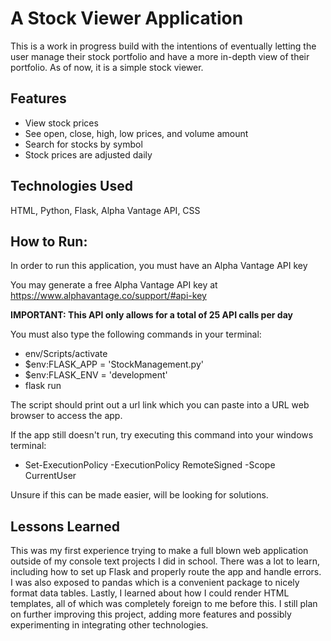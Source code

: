 # A Stock Viewer Application 
This is a work in progress build with the intentions of eventually letting the user manage their stock portfolio and have a more in-depth view of their portfolio.
As of now, it is a simple stock viewer.

## Features
- View stock prices
- See open, close, high, low prices, and volume amount
- Search for stocks by symbol
- Stock prices are adjusted daily

## Technologies Used
HTML, Python, Flask, Alpha Vantage API, CSS

## How to Run:
In order to run this application, you must have an Alpha Vantage API key

You may generate a free Alpha Vantage API key at https://www.alphavantage.co/support/#api-key

**IMPORTANT: This API only allows for a total of 25 API calls per day**

You must also type the following commands in your terminal:

- env/Scripts/activate
- $env:FLASK_APP = 'StockManagement.py'
- $env:FLASK_ENV = 'development'
- flask run

The script should print out a url link which you can paste into a URL web browser to access the app.

If the app still doesn't run, try executing this command into your windows terminal:
- Set-ExecutionPolicy -ExecutionPolicy RemoteSigned -Scope CurrentUser

Unsure if this can be made easier, will be looking for solutions.

## Lessons Learned
This was my first experience trying to make a full blown web application outside of my console text projects I did in school. There was a lot to learn, including how to set up Flask and properly route the app and handle errors. I was also exposed to pandas which is a convenient package to nicely format data tables. Lastly, I learned about how I could render HTML templates, all of which was completely foreign to me before this. I still plan on further improving this project, adding more features and possibly experimenting in integrating other technologies.

